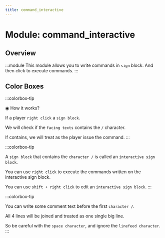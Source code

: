 ```yaml
---
title: command_interactive
---
```



# Module: command_interactive

## Overview
:::module
This module allows you to write commands in `sign` block.
And then click to execute commands.
:::
## Color Boxes

:::colorbox-tip

◉ How it works?



If a player `right click` a `sign block`.

We will check if the `facing texts` contains the `/` character.

If contains, we will treat as the player issue the command.
:::

:::colorbox-tip

A `sign block` that contains the `character /` is called an `interactive sign block`.

You can use `right click` to execute the commands written on the interactive sign block.

You can use `shift + right click` to edit an `interactive sign block`.
:::

:::colorbox-tip

You can write some comment text before the first `character /`.

All 4 lines will be joined and treated as one single big line.

So be careful with the `space character`, and ignore the `linefeed character`.
:::

